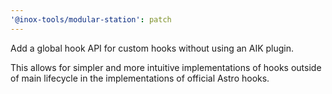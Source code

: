 ```yaml
---
'@inox-tools/modular-station': patch
---
```


Add a global hook API for custom hooks without using an AIK plugin.

This allows for simpler and more intuitive implementations of hooks outside of main lifecycle in the implementations of official Astro hooks.
